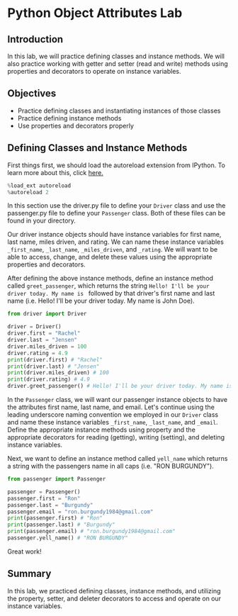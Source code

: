 
# Python Object Attributes Lab

## Introduction
In this lab, we will practice defining classes and instance methods. We will also practice working with getter and setter (read and write) methods using properties and decorators to operate on instance variables.

## Objectives

* Practice defining classes and instantiating instances of those classes
* Practice defining instance methods
* Use properties and decorators properly

## Defining Classes and Instance Methods

First things first, we should load the autoreload extension from IPython. To learn more about this, click [here.](https://ipython.org/ipython-doc/3/config/extensions/autoreload.html)


```python
%load_ext autoreload
%autoreload 2
```

In this section use the driver.py file to define your `Driver` class and use the passenger.py file to define your `Passenger` class. Both of these files can be found in your directory.

Our driver instance objects should have instance variables for first name, last name, miles driven, and rating. We can name these instance variables `_first_name`, `_last_name`, `_miles_driven`, and `_rating`. We will want to be able to access, change, and delete these values using the appropriate properties and decorators. 

After defining the above instance methods, define an instance method called `greet_passenger`, which returns the string `Hello! I'll be your driver today. My name is ` followed by that driver's first name and last name (i.e. Hello! I'll be your driver today. My name is John Doe).


```python
from driver import Driver
```


```python
driver = Driver()
driver.first = "Rachel"
driver.last = "Jensen"
driver.miles_driven = 100
driver.rating = 4.9
print(driver.first) # "Rachel"
print(driver.last) # "Jensen"
print(driver.miles_driven) # 100
print(driver.rating) # 4.9
driver.greet_passenger() # Hello! I'll be your driver today. My name is Rachel Jensen
```

In the `Passenger` class, we will want our passenger instance objects to have the attributes first name, last name, and email. Let's continue using the leading underscore naming convention we employed in our `Driver` class and name these instance variables `_first_name`, `_last_name`, and `_email`. Define the appropriate instance methods using property and the appropriate decorators for reading (getting), writing (setting), and deleting instance variables. 

Next, we want to define an instance method called `yell_name` which returns a string with the passengers name in all caps (i.e. "RON BURGUNDY"). 


```python
from passenger import Passenger
```


```python
passenger = Passenger()
passenger.first = "Ron"
passenger.last = "Burgundy"
passenger.email = "ron.burgundy1984@gmail.com"
print(passenger.first) # "Ron"
print(passenger.last) # "Burgundy"
print(passenger.email) # "ron.burgundy1984@gmail.com"
passenger.yell_name() # "RON BURGUNDY"
```

Great work!

## Summary
In this lab, we practiced defining classes, instance methods, and utilizing the property, setter, and deleter decorators to access and operate on our instance variables.
